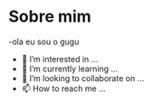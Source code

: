 # Sobre mim 
-ola eu sou o gugu 
- 👀 I’m interested in ...
- 🌱 I’m currently learning ...
- 💞️ I’m looking to collaborate on ...
- 📫 How to reach me ...

<!---
eliardomartendal/eliardomartendal is a ✨ special ✨ repository because its `README.md` (this file) appears on your GitHub profile.
You can click the Preview link to take a look at your changes.
--->
